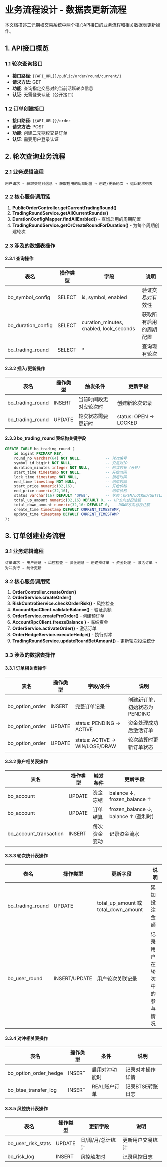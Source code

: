 # 业务流程设计 - 数据表更新流程

本文档描述二元期权交易系统中两个核心API接口的业务流程和相关数据表更新操作。

## 1. API接口概览

### 1.1 轮次查询接口
- **接口路径**: `{{API_URL}}/public/order/round/current/1`
- **请求方法**: GET
- **功能**: 查询指定交易对的当前活跃轮次信息
- **认证**: 无需登录认证（公开接口）

### 1.2 订单创建接口
- **接口路径**: `{{API_URL}}/order`
- **请求方法**: POST
- **功能**: 创建二元期权交易订单
- **认证**: 需要用户登录认证

## 2. 轮次查询业务流程

### 2.1 业务逻辑流程

```
用户请求 → 获取交易对信息 → 获取启用的周期配置 → 创建/更新轮次 → 返回轮次列表
```

### 2.2 核心服务调用链

1. **PublicOrderController.getCurrentTradingRound()**
2. **TradingRoundService.getAllCurrentRounds()**
3. **DurationConfigMapper.findAllEnabled()** - 查询启用的周期配置
4. **TradingRoundService.getOrCreateRoundForDuration()** - 为每个周期创建轮次

### 2.3 涉及的数据表操作

#### 2.3.1 查询操作
| 表名 | 操作类型 | 字段 | 说明 |
|------|---------|------|------|
| bo_symbol_config | SELECT | id, symbol, enabled | 验证交易对有效性 |
| bo_duration_config | SELECT | duration_minutes, enabled, lock_seconds | 获取所有启用的周期配置 |
| bo_trading_round | SELECT | * | 查询现有轮次 |

#### 2.3.2 插入/更新操作
| 表名 | 操作类型 | 触发条件 | 更新字段 |
|------|---------|----------|----------|
| bo_trading_round | INSERT | 当前时间段无对应轮次时 | 创建新轮次记录 |
| bo_trading_round | UPDATE | 轮次状态需要更新时 | status: OPEN → LOCKED |

#### 2.3.3 bo_trading_round 表结构关键字段
```sql
CREATE TABLE bo_trading_round (
    id bigint PRIMARY KEY,
    round_no varchar(64) NOT NULL,           -- 轮次编号
    symbol_id bigint NOT NULL,               -- 交易对ID
    duration_minutes integer NOT NULL,       -- 轮次时长（分钟）
    start_time timestamp NOT NULL,           -- 开始时间
    lock_time timestamp NOT NULL,            -- 锁定时间
    end_time timestamp NOT NULL,             -- 结束时间
    start_price numeric(32,16),              -- 开始价格
    end_price numeric(32,16),                -- 结束价格
    status varchar(16) DEFAULT 'OPEN',       -- 状态：OPEN/LOCKED/SETTLING/SETTLED
    total_up_amount numeric(32,16) DEFAULT 0, -- UP方向总投注额
    total_down_amount numeric(32,16) DEFAULT 0, -- DOWN方向总投注额
    create_time timestamp DEFAULT CURRENT_TIMESTAMP,
    update_time timestamp DEFAULT CURRENT_TIMESTAMP
);
```

## 3. 订单创建业务流程

### 3.1 业务逻辑流程

```
订单请求 → 用户验证 → 风控检查 → 资金验证 → 创建预订单 → 资金处理 → 激活订单 → 对冲执行 → 统计更新
```

### 3.2 核心服务调用链

1. **OrderController.createOrder()**
2. **OrderService.createOrder()**
3. **RiskControlService.checkOrderRisk()** - 风控检查
4. **AccountRpcClient.validateBalance()** - 验证余额
5. **OrderService.createPreOrder()** - 创建预订单
6. **AccountRpcClient.freezeBalance()** - 冻结资金
7. **OrderService.activateOrder()** - 激活订单
8. **OrderHedgeService.executeHedge()** - 执行对冲
9. **TradingRoundService.updateRoundBetAmount()** - 更新轮次投注统计

### 3.3 涉及的数据表操作

#### 3.3.1 订单相关表操作

| 表名 | 操作类型 | 字段/条件 | 说明 |
|------|---------|-----------|------|
| bo_option_order | INSERT | 完整订单记录 | 创建新订单，初始状态为PENDING |
| bo_option_order | UPDATE | status: PENDING → ACTIVE | 资金处理成功后激活订单 |
| bo_option_order | UPDATE | status: ACTIVE → WIN/LOSE/DRAW | 轮次结算时更新订单状态 |

#### 3.3.2 账户相关表操作

| 表名 | 操作类型 | 触发条件 | 更新字段 |
|------|---------|----------|----------|
| bo_account | UPDATE | 资金冻结 | balance ↓, frozen_balance ↑ |
| bo_account | UPDATE | 订单结算 | frozen_balance ↓, balance ↑ (盈利时) |
| bo_account_transaction | INSERT | 每次资金变动 | 记录资金流水 |

#### 3.3.3 轮次统计表操作

| 表名 | 操作类型 | 更新字段 | 说明 |
|------|---------|----------|------|
| bo_trading_round | UPDATE | total_up_amount 或 total_down_amount | 累加投注金额 |
| bo_user_round | INSERT/UPDATE | 用户轮次关联记录 | 记录用户在轮次中的参与情况 |

#### 3.3.4 对冲相关表操作

| 表名 | 操作类型 | 条件 | 说明 |
|------|---------|------|------|
| bo_option_order_hedge | INSERT | 启用对冲功能时 | 记录对冲操作详情 |
| bo_btse_transfer_log | INSERT | REAL账户订单 | 记录BTSE转账日志 |

#### 3.3.5 风控统计表操作

| 表名 | 操作类型 | 更新字段 | 说明 |
|------|---------|----------|------|
| bo_user_risk_stats | UPDATE | 日/周/月/总计统计 | 更新用户交易统计 |
| bo_risk_log | INSERT | 风控触发时 | 记录风控日志 |
